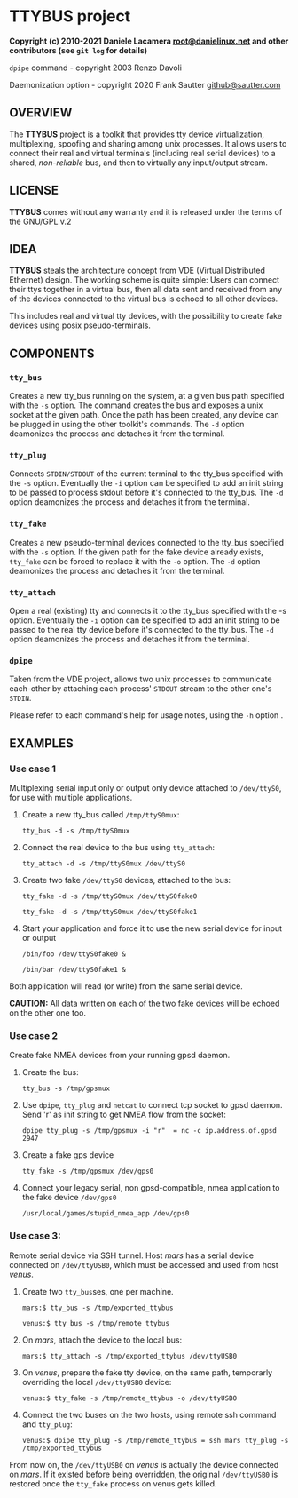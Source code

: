 # TTYBUS project
**Copyright (c) 2010-2021 Daniele Lacamera <root@danielinux.net> and other contributors (see `git log` for details)**

`dpipe` command - copyright 2003 Renzo Davoli

Daemonization option - copyright 2020 Frank Sautter <github@sautter.com>


## OVERVIEW
The **TTYBUS** project is a toolkit that provides tty device virtualization, multiplexing, spoofing and sharing among unix processes.
It allows users to connect their real and virtual terminals (including real serial devices) to a shared, *non-reliable* bus, and
then to virtually any input/output stream.


## LICENSE
**TTYBUS** comes without any warranty and it is released under the terms of the GNU/GPL v.2


## IDEA
**TTYBUS** steals the architecture concept from VDE (Virtual Distributed Ethernet) design.
The working scheme is quite simple: Users can connect their ttys together in a virtual bus, then all data sent and received
from any of the devices connected to the virtual bus is echoed to all other devices.

This includes real and virtual tty devices, with the possibility to create fake devices using posix pseudo-terminals.


## COMPONENTS

### `tty_bus`
Creates a new tty_bus running on the system, at a given bus path specified with the `-s` option. The command creates the bus
and exposes a unix socket at the given path. Once the path has been created, any device can be plugged in using the other
toolkit's commands. The `-d` option deamonizes the process and detaches it from the terminal.

### `tty_plug`
Connects `STDIN/STDOUT` of the current terminal to the tty_bus specified with the `-s` option.
Eventually the `-i` option can be specified to add an init string to be passed to process stdout before it's connected
to the tty_bus. The `-d` option deamonizes the process and detaches it from the terminal.

### `tty_fake`
Creates a new pseudo-terminal devices connected to the tty_bus specified with the `-s` option. If the given path for the fake
device already exists, `tty_fake` can be forced to replace it with the `-o` option. The `-d` option deamonizes the process and
detaches it from the terminal.

### `tty_attach`
Open a real (existing) tty and connects it to the tty_bus specified with the -s option.
Eventually the `-i` option can be specified to add an init string to be passed to the real tty device before it's connected
to the tty_bus. The `-d` option deamonizes the process and detaches it from the terminal.

### `dpipe`
Taken from the VDE project, allows two unix processes to communicate each-other by attaching each process' `STDOUT` stream to
the other one's `STDIN`.

Please refer to each command's help for usage notes, using the `-h` option .


## EXAMPLES

### Use case 1
Multiplexing serial input only or output only device attached to `/dev/ttyS0`, for use with multiple applications.

1. Create a new tty_bus called `/tmp/ttyS0mux`:

	`tty_bus -d -s /tmp/ttyS0mux`

1. Connect the real device to the bus using `tty_attach`:

	`tty_attach -d -s /tmp/ttyS0mux /dev/ttyS0`

1. Create two fake `/dev/ttyS0` devices, attached to the bus:

	`tty_fake -d -s /tmp/ttyS0mux /dev/ttyS0fake0`

	`tty_fake -d -s /tmp/ttyS0mux /dev/ttyS0fake1`

1. Start your application and force it to use the new serial device for input or output

	`/bin/foo /dev/ttyS0fake0 &`

	`/bin/bar /dev/ttyS0fake1 &`

Both application will read (or write) from the same serial device.

**CAUTION:** All data written on each of the two fake devices will be echoed on the other one too.


### Use case 2
Create fake NMEA devices from your running gpsd daemon.

1. Create the bus:

	`tty_bus -s /tmp/gpsmux`

1. Use `dpipe`, `tty_plug` and `netcat` to connect tcp socket to gpsd daemon. Send 'r' as init string to get NMEA flow from the socket:

	`dpipe tty_plug -s /tmp/gpsmux -i "r"  = nc -c ip.address.of.gpsd 2947`

1. Create a fake gps device

	`tty_fake -s /tmp/gpsmux /dev/gps0`

1. Connect your legacy serial, non gpsd-compatible, nmea application to the fake device `/dev/gps0`

	`/usr/local/games/stupid_nmea_app /dev/gps0`


### Use case 3:
Remote serial device via SSH tunnel. Host *mars* has a serial device connected on `/dev/ttyUSB0`, which must be  accessed and used from host *venus*.

1. Create two `tty_bus`ses, one per machine.

	`mars:$ tty_bus -s /tmp/exported_ttybus`

	`venus:$ tty_bus -s /tmp/remote_ttybus`

1. On *mars*, attach the device to the local bus:

	`mars:$ tty_attach -s /tmp/exported_ttybus /dev/ttyUSB0`

1. On *venus*, prepare the fake tty device, on the same path, temporarly overriding the local `/dev/ttyUSB0` device:

	`venus:$ tty_fake -s /tmp/remote_ttybus -o /dev/ttyUSB0`

1. Connect the two buses on the two hosts, using remote ssh command and `tty_plug`:

	`venus:$ dpipe tty_plug -s /tmp/remote_ttybus = ssh mars tty_plug -s /tmp/exported_ttybus`

From now on, the `/dev/ttyUSB0` on *venus* is actually the device connected on *mars*. If it existed before being overridden,
the original `/dev/ttyUSB0` is restored once the `tty_fake` process on venus gets killed.
